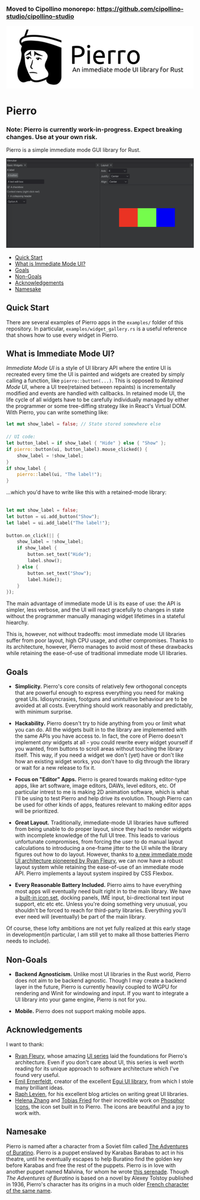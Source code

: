 
### Moved to Cipollino monorepo: https://github.com/cipollino-studio/cipollino-studio

![Pierro Logo](media/banner.png)

# Pierro

### Note: Pierro is currently work-in-progress. Expect breaking changes. Use at your own risk.

Pierro is a simple immediate mode GUI library for Rust.

![An example of a pierro app](media/widget_gallery.png)

* [Quick Start](#quick-start)
* [What is Immediate Mode UI?](#what-is-immediate-mode-ui)
* [Goals](#goals)
* [Non-Goals](#non-goaals)
* [Acknowledgements](#acknowledgements)
* [Namesake](#namesake)

## Quick Start

There are several examples of Pierro apps in the `examples/` folder of this repository. In particular, `examples/widget_gallery.rs` is a useful reference that shows how to use every widget in Pierro.

## What is Immediate Mode UI?

*Immediate Mode UI* is a style of UI library API where the entire UI is recreated every time the UI is painted and widgets are created by simply calling a function, like `pierro::button(...)`. This is opposed to *Retained Mode UI*, where a UI tree(retained between repaints) is incrementally modified and events are handled with callbacks. In retained mode UI, the life cycle of all widgets have to be carefully individually managed by either the programmer or some tree-diffing strategy like in React's Virtual DOM. With Pierro, you can write something like:
```rust
let mut show_label = false; // State stored somewhere else 

// UI code:
let button_label = if show_label { "Hide" } else { "Show" };
if pierro::button(ui, button_label).mouse_clicked() {
    show_label = !show_label;
}
if show_label {
    pierro::label(ui, "The label!");
}
```
...which you'd have to write like this with a retained-mode library:
```rust

let mut show_label = false;
let button = ui.add_button("Show");
let label = ui.add_label("The label!");

button.on_click(|| {
    show_label = !show_label;
    if show_label {
        button.set_text("Hide");
        label.show();
    } else {
        button.set_text("Show");
        label.hide();
    }
});
```

The main advantage of immediate mode UI is its ease of use: the API is simpler, less verbose, and the UI will react gracefully to changes in state without the programmer manually managing widget lifetimes in a stateful hiearchy.

This is, however, not without tradeoffs: most immediate mode UI libraries suffer from poor layout, high CPU usage, and other compromises. Thanks to its architecture, however, Pierro manages to avoid most of these drawbacks while retaining the ease-of-use of traditional immediate mode UI libraries.

## Goals

- **Simplicity.** Pierro's core consits of relatively few orthogonal concepts that are powerful enough to express everything you need for making great UIs. Idiosyncrasies, footguns and unintuitive behaviour are to be avoided at all costs. Everything should work reasonably and predictably, with minimum surprise.

- **Hackability.** Pierro doesn't try to hide anything from you or limit what you can do. All the widgets built in to the library are implemented with the same APIs you have access to. In fact, the core of Pierro doesn't implement *any* widgets at all - you could rewrite every widget yourself if you wanted, from buttons to scroll areas without touching the library itself. This way, if you need a widget we don't (yet) have or don't like how an existing widget works, you don't have to dig through the library or wait for a new release to fix it.

- **Focus on "Editor" Apps.** Pierro is geared towards making editor-type apps, like art software, image editors, DAWs, level editors, etc. Of particular intrest to me is making 2D animation software, which is what I'll be using to test Pierro and help drive its evolution. Though Pierro can be used for other kinds of apps, features relevant to making editor apps will be prioritized.

- **Great Layout.** Traditionally, immediate-mode UI libraries have suffered from being unable to do proper layout, since they had to render widgets with incomplete knowledge of the full UI tree. This leads to various unfortunate compromises, from forcing the user to do manual layout calculations to introducing a one-frame jitter to the UI while the library figures out how to do layout. However, thanks to [a new immediate mode UI architecture pioneered by Ryan Fleury](https://www.rfleury.com/p/ui-part-2-build-it-every-frame-immediate), we can now have a robust layout system while retaining the ease-of-use of an immediate mode API. Pierro implements a layout system inspired by CSS Flexbox.

- **Every Reasonable Battery Included.** Pierro aims to have everything most apps will eventually need built right in to the main library. We have a [built-in icon set](https://phosphoricons.com/), docking panels, IME input, bi-directional text input support, etc etc etc. Unless you're doing something very unusual, you shouldn't be forced to reach for third-party libraries. Everything you'll ever need will (eventually) be part of the main library.

Of course, these lofty ambitions are not yet fully realized at this early stage in development(in particular, I am still yet to make all those batteries Pierro needs to include). 

## Non-Goals

- **Backend Agnosticism.** Unlike most UI libraries in the Rust world, Pierro does not aim to be backend agnostic. Though I may create a backend layer in the future, Pierro is currently heavily coupled to WGPU for rendering and Winit for windowing and input. If you want to integrate a UI library into your game engine, Pierro is not for you.

- **Mobile.** Pierro does not support making mobile apps. 

## Acknowledgements 

I want to thank:

* [Ryan Fleury](https://www.rfleury.com/), whose amazing [UI series](https://www.rfleury.com/p/ui-part-1-the-interaction-medium) laid the foundations for Pierro's architecture. Even if you don't care about UI, this series is well worth reading for its unique approach to software architecture which I've found very useful.
* [Emil Ernerfeldt](https://github.com/emilk), creator of the excellent [Egui UI library](https://github.com/emilk/egui), from which I stole many brilliant ideas.
* [Raph Levien](https://raphlinus.github.io/), for his excellent blog articles on writing great UI libraries.
* [Helena Zhang](https://www.helenazhang.com/) and [Tobias Fried](https://tobiasfried.com/) for their incredible work on [Phosphor Icons](https://phosphoricons.com/), the icon set built in to Pierro. The icons are beautiful and a joy to work with.

## Namesake

Pierro is named after a character from a Soviet film called [The Adventures of Buratino](https://www.youtube.com/watch?v=vJFXsLXnvoU). Pierro is a puppet enslaved by Karabas Barabas to act in his theatre, until he eventually escapes to help Buratino find the golden key before Karabas and free the rest of the puppets. Pierro is in love with another puppet named Malvina, for whom he wrote [this serenade](https://www.youtube.com/watch?v=OXgjI5Tl_ik&ab_channel=SawromatArt). Though *The Adventures of Buratino* is based on a novel by Alexey Tolstoy published in 1936, Pierro's character has its origins in a much older [French character of the same name](https://en.wikipedia.org/wiki/Pierrot).
